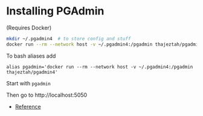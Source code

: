 # Installing PGAdmin

(Requires Docker)

```sh
mkdir ~/.pgadmin4  # to store config and stuff
docker run --rm --network host -v ~/.pgadmin4:/pgadmin thajeztah/pgadmin4
```

To bash aliases add

`alias pgadmin='docker run --rm --network host -v ~/.pgadmin4:/pgadmin thajeztah/pgadmin4'`

Start with `pgadmin`

Then go to http://localhost:5050

- [Reference](https://stackoverflow.com/questions/41260004/error-trying-to-run-pgadmin4#answer-51593274)
